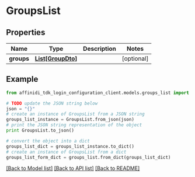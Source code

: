 # GroupsList

## Properties

| Name       | Type                              | Description | Notes      |
| ---------- | --------------------------------- | ----------- | ---------- |
| **groups** | [**List[GroupDto]**](GroupDto.md) |             | [optional] |

## Example

```python
from affinidi_tdk_login_configuration_client.models.groups_list import GroupsList

# TODO update the JSON string below
json = "{}"
# create an instance of GroupsList from a JSON string
groups_list_instance = GroupsList.from_json(json)
# print the JSON string representation of the object
print GroupsList.to_json()

# convert the object into a dict
groups_list_dict = groups_list_instance.to_dict()
# create an instance of GroupsList from a dict
groups_list_form_dict = groups_list.from_dict(groups_list_dict)
```

[[Back to Model list]](../README.md#documentation-for-models) [[Back to API list]](../README.md#documentation-for-api-endpoints) [[Back to README]](../README.md)
